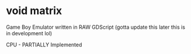 # void matrix
 Game Boy Emulator written in RAW GDScript (gotta update this later this is in development lol)

CPU - PARTIALLY Implemented
